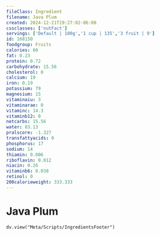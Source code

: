 ```yaml
---
fileClass: Ingredient
filename: Java Plum
created: 2024-12-21T19:27:02-06:00
cssclasses: ['nutFact']
servings: ['Default | 100g','1 cup | 135','3 fruit | 9']
id: 168150
foodgroup: Fruits
calories: 60
fat: 0.23
protein: 0.72
carbohydrate: 15.56
cholesterol: 0
calcium: 19
iron: 0.19
potassium: 79
magnesium: 15
vitaminaiu: 3
vitaminarae: 0
vitaminc: 14.3
vitaminb12: 0
netcarbs: 15.56
water: 83.13
pralscore: -1.327
transfattyacids: 0
phosphorus: 17
sodium: 14
thiamin: 0.006
riboflavin: 0.012
niacin: 0.26
vitaminb6: 0.038
retinol: 0
200calorieweight: 333.333
---
```


# Java Plum

```dataviewjs
dv.view("Meta/Scripts/IngredientsFooter")
```